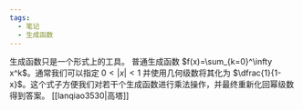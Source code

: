 ```yaml
---
tags:
  - 笔记
  - 生成函数
---
```

生成函数只是一个形式上的工具。
普通生成函数 $f(x)=\sum_{k=0}^\infty x^k$。通常我们可以指定 $0<|x|<1$ 并使用几何级数将其化为 $\dfrac{1}{1-x}$。这个式子方便我们对若干个生成函数进行乘法操作，并最终重新化回幂级数得到答案。
[[lanqiao3530|高塔]]
